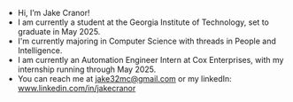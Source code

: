 - Hi, I’m Jake Cranor!
- I am currently a student at the Georgia Institute of Technology, set to graduate in May 2025.
- I'm currently majoring in Computer Science with threads in People and Intelligence.
- I am currently an Automation Engineer Intern at Cox Enterprises, with my internship running through May 2025.
- You can reach me at jake32mc@gmail.com or my linkedIn: www.linkedin.com/in/jakecranor

<!---
JakeCranor/JakeCranor is a ✨ special ✨ repository because its `README.md` (this file) appears on your GitHub profile.
You can click the Preview link to take a look at your changes.
--->
